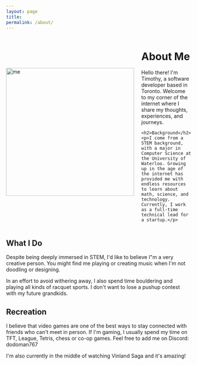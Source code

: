 ```yaml
---
layout: page
title: 
permalink: /about/
---
```


<div style="display: flex; align-items: center;">
  <img src="../assets/images/head_shot.png" alt="me" style="width: 350px; height: 350px;">
  <div style="margin-left: 20px;">
  <h1>About Me</h1>
    <p>Hello there! I'm Timothy, a software developer based in Toronto. Welcome to my corner of the internet where I share my thoughts, experiences, and journeys.</p>
    
    <h2>Background</h2>
    <p>I come from a STEM background, with a major in Computer Science at the University of Waterloo. Growing up in the age of the internet has provided me with endless resources to learn about math, science, and technology. Currently, I work as a full-time technical lead for a startup.</p>
  </div>
</div>

## What I Do

Despite being deeply immersed in STEM, I'd like to believe I"m a very creative person. You might find me playing or creating music when I'm not doodling or designing. 

In an effort to avoid withering away, I also spend time bouldering and playing all kinds of racquet sports. I don't want to lose a pushup contest with my future grandkids. 

## Recreation

I believe that video games are one of the best ways to stay connected with friends who can't meet in person. If I'm gaming, I usually spend my time on TFT, League, Tetris, chess or co-op games. Feel free to add me on Discord: dodoman767

I'm also currently in the middle of watching Vinland Saga and it's amazing! 





